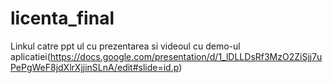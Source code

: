 # licenta_final
Linkul catre ppt ul cu prezentarea si videoul cu demo-ul aplicatiei(https://docs.google.com/presentation/d/1_lDLLDsRf3MzO2ZiSjj7uPePgWeF8jdXlrXjjinSLnA/edit#slide=id.p)


